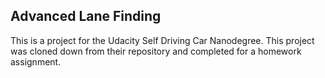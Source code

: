 ## Advanced Lane Finding

This is a project for the Udacity Self Driving Car Nanodegree. This project was cloned down from their repository and completed for a homework assignment.

